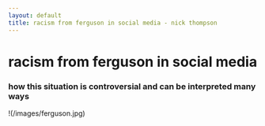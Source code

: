 ```yaml
---
layout: default
title: racism from ferguson in social media - nick thompson
---
```

<h1>racism from ferguson in social media</h4>
<h3>how this situation is controversial and can be interpreted many ways</h3>
!(/images/ferguson.jpg)
